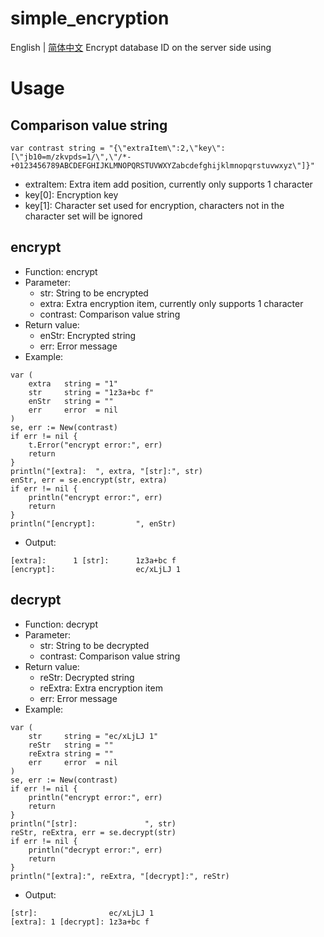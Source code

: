 # simple_encryption
English | [简体中文](README_zh.md)
Encrypt database ID on the server side using

# Usage
## Comparison value string
```
var contrast string = "{\"extraItem\":2,\"key\":[\"jb10=m/zkvpds=1/\",\"/*-+0123456789ABCDEFGHIJKLMNOPQRSTUVWXYZabcdefghijklmnopqrstuvwxyz\"]}"
```
- extraItem: Extra item add position, currently only supports 1 character
- key[0]: Encryption key
- key[1]: Character set used for encryption, characters not in the character set will be ignored

## encrypt
- Function: encrypt
- Parameter:
    - str: String to be encrypted
    - extra: Extra encryption item, currently only supports 1 character
    - contrast: Comparison value string
- Return value:
    - enStr: Encrypted string
    - err: Error message
- Example:
```
var (
    extra   string = "1"
    str     string = "1z3a+bc f"
    enStr   string = ""
    err     error  = nil
)
se, err := New(contrast)
if err != nil {
    t.Error("encrypt error:", err)
    return
}
println("[extra]:  ", extra, "[str]:", str)
enStr, err = se.encrypt(str, extra)
if err != nil {
    println("encrypt error:", err)
    return
}
println("[encrypt]:         ", enStr)
```
- Output:
```
[extra]:      1 [str]:      1z3a+bc f
[encrypt]:                  ec/xLjLJ 1
```

## decrypt
- Function: decrypt
- Parameter:
    - str: String to be decrypted
    - contrast: Comparison value string
- Return value:
    - reStr: Decrypted string
    - reExtra: Extra encryption item
    - err: Error message
- Example:
```
var (
    str     string = "ec/xLjLJ 1"
    reStr   string = ""
    reExtra string = ""
    err     error  = nil
)
se, err := New(contrast)
if err != nil {
    println("encrypt error:", err)
    return
}
println("[str]:               ", str)
reStr, reExtra, err = se.decrypt(str)
if err != nil {
    println("decrypt error:", err)
    return
}
println("[extra]:", reExtra, "[decrypt]:", reStr)
```
- Output:
```
[str]:                ec/xLjLJ 1
[extra]: 1 [decrypt]: 1z3a+bc f
```
